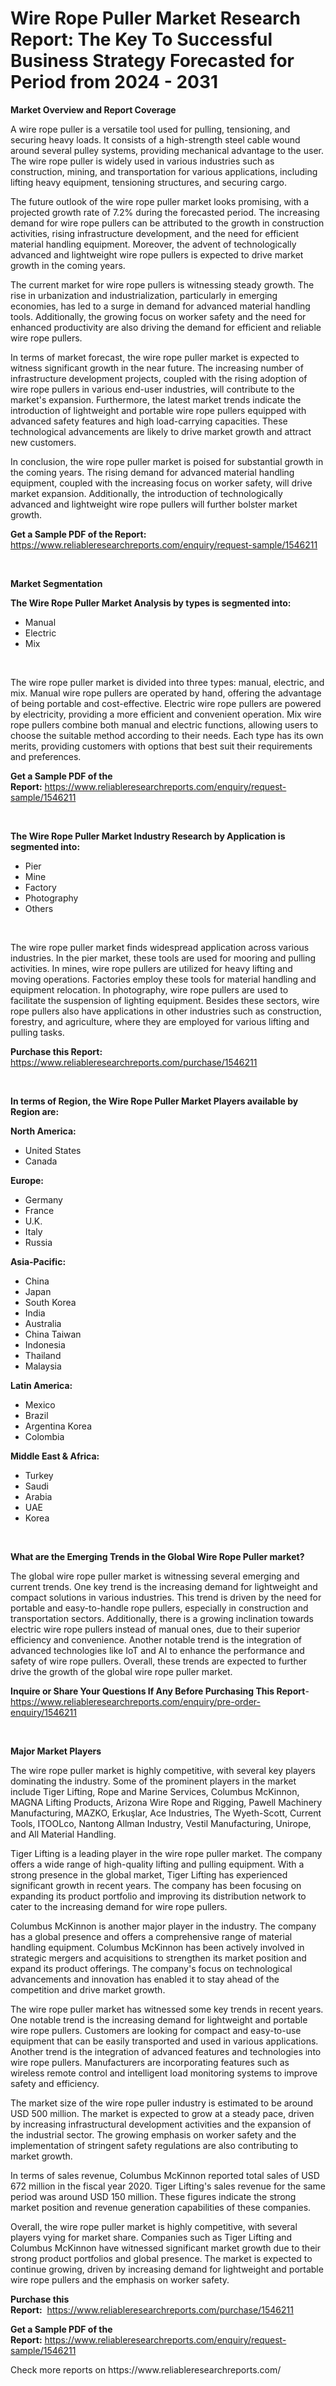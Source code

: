 <p><h1>Wire Rope Puller Market Research Report: The Key To Successful Business Strategy Forecasted for Period from 2024 - 2031</h1></p><p><strong>Market Overview and Report Coverage</strong></p>
<p><p>A wire rope puller is a versatile tool used for pulling, tensioning, and securing heavy loads. It consists of a high-strength steel cable wound around several pulley systems, providing mechanical advantage to the user. The wire rope puller is widely used in various industries such as construction, mining, and transportation for various applications, including lifting heavy equipment, tensioning structures, and securing cargo.</p><p>The future outlook of the wire rope puller market looks promising, with a projected growth rate of 7.2% during the forecasted period. The increasing demand for wire rope pullers can be attributed to the growth in construction activities, rising infrastructure development, and the need for efficient material handling equipment. Moreover, the advent of technologically advanced and lightweight wire rope pullers is expected to drive market growth in the coming years.</p><p>The current market for wire rope pullers is witnessing steady growth. The rise in urbanization and industrialization, particularly in emerging economies, has led to a surge in demand for advanced material handling tools. Additionally, the growing focus on worker safety and the need for enhanced productivity are also driving the demand for efficient and reliable wire rope pullers.</p><p>In terms of market forecast, the wire rope puller market is expected to witness significant growth in the near future. The increasing number of infrastructure development projects, coupled with the rising adoption of wire rope pullers in various end-user industries, will contribute to the market's expansion. Furthermore, the latest market trends indicate the introduction of lightweight and portable wire rope pullers equipped with advanced safety features and high load-carrying capacities. These technological advancements are likely to drive market growth and attract new customers.</p><p>In conclusion, the wire rope puller market is poised for substantial growth in the coming years. The rising demand for advanced material handling equipment, coupled with the increasing focus on worker safety, will drive market expansion. Additionally, the introduction of technologically advanced and lightweight wire rope pullers will further bolster market growth.</p></p>
<p><strong>Get a Sample PDF of the Report:</strong> <a href="https://www.reliableresearchreports.com/enquiry/request-sample/1546211">https://www.reliableresearchreports.com/enquiry/request-sample/1546211</a></p>
<p>&nbsp;</p>
<p><strong>Market Segmentation</strong></p>
<p><strong>The Wire Rope Puller Market Analysis by types is segmented into:</strong></p>
<p><ul><li>Manual</li><li>Electric</li><li>Mix</li></ul></p>
<p>&nbsp;</p>
<p><p>The wire rope puller market is divided into three types: manual, electric, and mix. Manual wire rope pullers are operated by hand, offering the advantage of being portable and cost-effective. Electric wire rope pullers are powered by electricity, providing a more efficient and convenient operation. Mix wire rope pullers combine both manual and electric functions, allowing users to choose the suitable method according to their needs. Each type has its own merits, providing customers with options that best suit their requirements and preferences.</p></p>
<p><strong>Get a Sample PDF of the Report:</strong>&nbsp;<a href="https://www.reliableresearchreports.com/enquiry/request-sample/1546211">https://www.reliableresearchreports.com/enquiry/request-sample/1546211</a></p>
<p>&nbsp;</p>
<p><strong>The Wire Rope Puller Market Industry Research by Application is segmented into:</strong></p>
<p><ul><li>Pier</li><li>Mine</li><li>Factory</li><li>Photography</li><li>Others</li></ul></p>
<p>&nbsp;</p>
<p><p>The wire rope puller market finds widespread application across various industries. In the pier market, these tools are used for mooring and pulling activities. In mines, wire rope pullers are utilized for heavy lifting and moving operations. Factories employ these tools for material handling and equipment relocation. In photography, wire rope pullers are used to facilitate the suspension of lighting equipment. Besides these sectors, wire rope pullers also have applications in other industries such as construction, forestry, and agriculture, where they are employed for various lifting and pulling tasks.</p></p>
<p><strong>Purchase this Report:</strong>&nbsp; <a href="https://www.reliableresearchreports.com/purchase/1546211">https://www.reliableresearchreports.com/purchase/1546211</a></p>
<p>&nbsp;</p>
<p><strong>In terms of Region, the Wire Rope Puller Market Players available by Region are:</strong></p>
<p>
    <p> <strong> North America: </strong>
        <ul>
            <li>United States</li>
            <li>Canada</li>
        </ul>
        </p> 
    <p> <strong> Europe: </strong>
        <ul>
            <li>Germany</li>
            <li>France</li>
            <li>U.K.</li>
            <li>Italy</li>
            <li>Russia</li>
        </ul>
        </p> 
    <p> <strong> Asia-Pacific: </strong>
        <ul>
            <li>China</li>
            <li>Japan</li>
            <li>South Korea</li>
            <li>India</li>
            <li>Australia</li>
            <li>China Taiwan</li>
            <li>Indonesia</li>
            <li>Thailand</li>
            <li>Malaysia</li>
        </ul>
        </p> 
    <p> <strong> Latin America: </strong>
        <ul>
            <li>Mexico</li>
            <li>Brazil</li>
            <li>Argentina Korea</li>
            <li>Colombia</li>
        </ul>
        </p> 
    <p> <strong> Middle East & Africa: </strong>
        <ul>
            <li>Turkey</li>
            <li>Saudi</li>
            <li>Arabia</li>
            <li>UAE</li>
            <li>Korea</li>
        </ul>
    </p>
    </p>
<p>&nbsp;</p>
<p><strong>What are the Emerging Trends in the Global Wire Rope Puller market?</strong></p>
<p><p>The global wire rope puller market is witnessing several emerging and current trends. One key trend is the increasing demand for lightweight and compact solutions in various industries. This trend is driven by the need for portable and easy-to-handle rope pullers, especially in construction and transportation sectors. Additionally, there is a growing inclination towards electric wire rope pullers instead of manual ones, due to their superior efficiency and convenience. Another notable trend is the integration of advanced technologies like IoT and AI to enhance the performance and safety of wire rope pullers. Overall, these trends are expected to further drive the growth of the global wire rope puller market.</p></p>
<p><strong>Inquire or Share Your Questions If Any Before Purchasing This Report</strong>- <a href="https://www.reliableresearchreports.com/enquiry/pre-order-enquiry/1546211">https://www.reliableresearchreports.com/enquiry/pre-order-enquiry/1546211</a></p>
<p>&nbsp;</p>
<p><strong>Major Market Players</strong></p>
<p><p>The wire rope puller market is highly competitive, with several key players dominating the industry. Some of the prominent players in the market include Tiger Lifting, Rope and Marine Services, Columbus McKinnon, MAGNA Lifting Products, Arizona Wire Rope and Rigging, Pawell Machinery Manufacturing, MAZKO, Erkuşlar, Ace Industries, The Wyeth-Scott, Current Tools, ITOOLco, Nantong Allman Industry, Vestil Manufacturing, Unirope, and All Material Handling.</p><p>Tiger Lifting is a leading player in the wire rope puller market. The company offers a wide range of high-quality lifting and pulling equipment. With a strong presence in the global market, Tiger Lifting has experienced significant growth in recent years. The company has been focusing on expanding its product portfolio and improving its distribution network to cater to the increasing demand for wire rope pullers.</p><p>Columbus McKinnon is another major player in the industry. The company has a global presence and offers a comprehensive range of material handling equipment. Columbus McKinnon has been actively involved in strategic mergers and acquisitions to strengthen its market position and expand its product offerings. The company's focus on technological advancements and innovation has enabled it to stay ahead of the competition and drive market growth.</p><p>The wire rope puller market has witnessed some key trends in recent years. One notable trend is the increasing demand for lightweight and portable wire rope pullers. Customers are looking for compact and easy-to-use equipment that can be easily transported and used in various applications. Another trend is the integration of advanced features and technologies into wire rope pullers. Manufacturers are incorporating features such as wireless remote control and intelligent load monitoring systems to improve safety and efficiency.</p><p>The market size of the wire rope puller industry is estimated to be around USD 500 million. The market is expected to grow at a steady pace, driven by increasing infrastructural development activities and the expansion of the industrial sector. The growing emphasis on worker safety and the implementation of stringent safety regulations are also contributing to market growth.</p><p>In terms of sales revenue, Columbus McKinnon reported total sales of USD 672 million in the fiscal year 2020. Tiger Lifting's sales revenue for the same period was around USD 150 million. These figures indicate the strong market position and revenue generation capabilities of these companies.</p><p>Overall, the wire rope puller market is highly competitive, with several players vying for market share. Companies such as Tiger Lifting and Columbus McKinnon have witnessed significant market growth due to their strong product portfolios and global presence. The market is expected to continue growing, driven by increasing demand for lightweight and portable wire rope pullers and the emphasis on worker safety.</p></p>
<p><strong>Purchase this Report:</strong>&nbsp;&nbsp;<a href="https://www.reliableresearchreports.com/purchase/1546211">https://www.reliableresearchreports.com/purchase/1546211</a></p>
<p></p>
<p><strong>Get a Sample PDF of the Report:</strong>&nbsp;<a href="https://www.reliableresearchreports.com/enquiry/request-sample/1546211">https://www.reliableresearchreports.com/enquiry/request-sample/1546211</a></p>
<p>Check more reports on https://www.reliableresearchreports.com/</p>